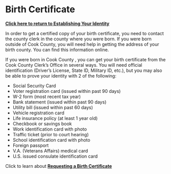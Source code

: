 # Birth Certificate

**[Click here to return to Establishing Your Identity]**

In order to get a certified copy of your birth certificate, you need to contact the county clerk in the county where you were born.  If you were born outside of Cook County, you will need help in getting the address of your birth county.  You can find this information online.

If you were born in Cook County , you can get your birth certificate from the Cook County Clerk’s Office in several ways.  You will need official identification (Driver’s License, State ID, Military ID, etc.), but you may also be able to prove your identity with 2 of the following:

- Social Security Card
- Voter registration card (issued within past 90 days)
- W-2 form (most recent tax year)
- Bank statement (issued within past 90 days)
- Utility bill (issued within past 60 days)
- Vehicle registration card
- Life insurance policy (at least 1 year old)
- Checkbook or savings book
- Work identification card with photo
- Traffic ticket (prior to court hearing)
- School identification card with photo
- Foreign passport
- V.A. (Veterans Affairs) medical card
- U.S. issued consulate identification card

Click to learn about **[Requesting a Birth Certificate]**

[Click here to return to Establishing Your Identity]: ./EstablishingIdentity.html
[Requesting a Birth Certificate]: http://www.idph.state.il.us/vitalrecords/birthinfo.htm
